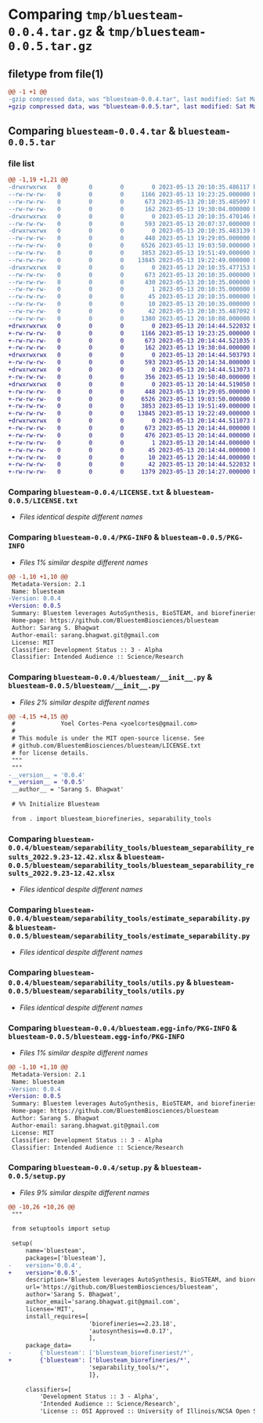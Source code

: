 # Comparing `tmp/bluesteam-0.0.4.tar.gz` & `tmp/bluesteam-0.0.5.tar.gz`

## filetype from file(1)

```diff
@@ -1 +1 @@
-gzip compressed data, was "bluesteam-0.0.4.tar", last modified: Sat May 13 20:10:35 2023, max compression
+gzip compressed data, was "bluesteam-0.0.5.tar", last modified: Sat May 13 20:14:44 2023, max compression
```

## Comparing `bluesteam-0.0.4.tar` & `bluesteam-0.0.5.tar`

### file list

```diff
@@ -1,19 +1,21 @@
-drwxrwxrwx   0        0        0        0 2023-05-13 20:10:35.486117 bluesteam-0.0.4/
--rw-rw-rw-   0        0        0     1166 2023-05-13 19:23:25.000000 bluesteam-0.0.4/LICENSE.txt
--rw-rw-rw-   0        0        0      673 2023-05-13 20:10:35.485097 bluesteam-0.0.4/PKG-INFO
--rw-rw-rw-   0        0        0      162 2023-05-13 19:30:04.000000 bluesteam-0.0.4/README.md
-drwxrwxrwx   0        0        0        0 2023-05-13 20:10:35.470146 bluesteam-0.0.4/bluesteam/
--rw-rw-rw-   0        0        0      593 2023-05-13 20:07:37.000000 bluesteam-0.0.4/bluesteam/__init__.py
-drwxrwxrwx   0        0        0        0 2023-05-13 20:10:35.483139 bluesteam-0.0.4/bluesteam/separability_tools/
--rw-rw-rw-   0        0        0      448 2023-05-13 19:29:05.000000 bluesteam-0.0.4/bluesteam/separability_tools/__init__.py
--rw-rw-rw-   0        0        0     6526 2023-05-13 19:03:50.000000 bluesteam-0.0.4/bluesteam/separability_tools/bluesteam_separability_results_2022.9.23-12.42.xlsx
--rw-rw-rw-   0        0        0     3853 2023-05-13 19:51:49.000000 bluesteam-0.0.4/bluesteam/separability_tools/estimate_separability.py
--rw-rw-rw-   0        0        0    13845 2023-05-13 19:22:49.000000 bluesteam-0.0.4/bluesteam/separability_tools/utils.py
-drwxrwxrwx   0        0        0        0 2023-05-13 20:10:35.477153 bluesteam-0.0.4/bluesteam.egg-info/
--rw-rw-rw-   0        0        0      673 2023-05-13 20:10:35.000000 bluesteam-0.0.4/bluesteam.egg-info/PKG-INFO
--rw-rw-rw-   0        0        0      430 2023-05-13 20:10:35.000000 bluesteam-0.0.4/bluesteam.egg-info/SOURCES.txt
--rw-rw-rw-   0        0        0        1 2023-05-13 20:10:35.000000 bluesteam-0.0.4/bluesteam.egg-info/dependency_links.txt
--rw-rw-rw-   0        0        0       45 2023-05-13 20:10:35.000000 bluesteam-0.0.4/bluesteam.egg-info/requires.txt
--rw-rw-rw-   0        0        0       10 2023-05-13 20:10:35.000000 bluesteam-0.0.4/bluesteam.egg-info/top_level.txt
--rw-rw-rw-   0        0        0       42 2023-05-13 20:10:35.487092 bluesteam-0.0.4/setup.cfg
--rw-rw-rw-   0        0        0     1380 2023-05-13 20:10:08.000000 bluesteam-0.0.4/setup.py
+drwxrwxrwx   0        0        0        0 2023-05-13 20:14:44.522032 bluesteam-0.0.5/
+-rw-rw-rw-   0        0        0     1166 2023-05-13 19:23:25.000000 bluesteam-0.0.5/LICENSE.txt
+-rw-rw-rw-   0        0        0      673 2023-05-13 20:14:44.521035 bluesteam-0.0.5/PKG-INFO
+-rw-rw-rw-   0        0        0      162 2023-05-13 19:30:04.000000 bluesteam-0.0.5/README.md
+drwxrwxrwx   0        0        0        0 2023-05-13 20:14:44.503793 bluesteam-0.0.5/bluesteam/
+-rw-rw-rw-   0        0        0      593 2023-05-13 20:14:34.000000 bluesteam-0.0.5/bluesteam/__init__.py
+drwxrwxrwx   0        0        0        0 2023-05-13 20:14:44.513073 bluesteam-0.0.5/bluesteam/bluesteam_biorefineries/
+-rw-rw-rw-   0        0        0      356 2023-05-13 19:50:40.000000 bluesteam-0.0.5/bluesteam/bluesteam_biorefineries/__init__.py
+drwxrwxrwx   0        0        0        0 2023-05-13 20:14:44.519050 bluesteam-0.0.5/bluesteam/separability_tools/
+-rw-rw-rw-   0        0        0      448 2023-05-13 19:29:05.000000 bluesteam-0.0.5/bluesteam/separability_tools/__init__.py
+-rw-rw-rw-   0        0        0     6526 2023-05-13 19:03:50.000000 bluesteam-0.0.5/bluesteam/separability_tools/bluesteam_separability_results_2022.9.23-12.42.xlsx
+-rw-rw-rw-   0        0        0     3853 2023-05-13 19:51:49.000000 bluesteam-0.0.5/bluesteam/separability_tools/estimate_separability.py
+-rw-rw-rw-   0        0        0    13845 2023-05-13 19:22:49.000000 bluesteam-0.0.5/bluesteam/separability_tools/utils.py
+drwxrwxrwx   0        0        0        0 2023-05-13 20:14:44.511073 bluesteam-0.0.5/bluesteam.egg-info/
+-rw-rw-rw-   0        0        0      673 2023-05-13 20:14:44.000000 bluesteam-0.0.5/bluesteam.egg-info/PKG-INFO
+-rw-rw-rw-   0        0        0      476 2023-05-13 20:14:44.000000 bluesteam-0.0.5/bluesteam.egg-info/SOURCES.txt
+-rw-rw-rw-   0        0        0        1 2023-05-13 20:14:44.000000 bluesteam-0.0.5/bluesteam.egg-info/dependency_links.txt
+-rw-rw-rw-   0        0        0       45 2023-05-13 20:14:44.000000 bluesteam-0.0.5/bluesteam.egg-info/requires.txt
+-rw-rw-rw-   0        0        0       10 2023-05-13 20:14:44.000000 bluesteam-0.0.5/bluesteam.egg-info/top_level.txt
+-rw-rw-rw-   0        0        0       42 2023-05-13 20:14:44.522032 bluesteam-0.0.5/setup.cfg
+-rw-rw-rw-   0        0        0     1379 2023-05-13 20:14:27.000000 bluesteam-0.0.5/setup.py
```

### Comparing `bluesteam-0.0.4/LICENSE.txt` & `bluesteam-0.0.5/LICENSE.txt`

 * *Files identical despite different names*

### Comparing `bluesteam-0.0.4/PKG-INFO` & `bluesteam-0.0.5/PKG-INFO`

 * *Files 1% similar despite different names*

```diff
@@ -1,10 +1,10 @@
 Metadata-Version: 2.1
 Name: bluesteam
-Version: 0.0.4
+Version: 0.0.5
 Summary: Bluestem leverages AutoSynthesis, BioSTEAM, and biorefineries in BioIndustrial-Park for automated process synthesis and design of biorefineries.
 Home-page: https://github.com/BluestemBiosciences/bluesteam
 Author: Sarang S. Bhagwat
 Author-email: sarang.bhagwat.git@gmail.com
 License: MIT
 Classifier: Development Status :: 3 - Alpha
 Classifier: Intended Audience :: Science/Research
```

### Comparing `bluesteam-0.0.4/bluesteam/__init__.py` & `bluesteam-0.0.5/bluesteam/__init__.py`

 * *Files 2% similar despite different names*

```diff
@@ -4,15 +4,15 @@
 # 		       Yoel Cortes-Pena <yoelcortes@gmail.com>
 # 
 # This module is under the MIT open-source license. See 
 # github.com/BluestemBiosciences/bluesteam/LICENSE.txt
 # for license details.
 """
 """
-__version__ = '0.0.4'
+__version__ = '0.0.5'
 __author__ = 'Sarang S. Bhagwat'
 
 # %% Initialize Bluesteam
 
 from . import bluesteam_biorefineries, separability_tools
```

### Comparing `bluesteam-0.0.4/bluesteam/separability_tools/bluesteam_separability_results_2022.9.23-12.42.xlsx` & `bluesteam-0.0.5/bluesteam/separability_tools/bluesteam_separability_results_2022.9.23-12.42.xlsx`

 * *Files identical despite different names*

### Comparing `bluesteam-0.0.4/bluesteam/separability_tools/estimate_separability.py` & `bluesteam-0.0.5/bluesteam/separability_tools/estimate_separability.py`

 * *Files identical despite different names*

### Comparing `bluesteam-0.0.4/bluesteam/separability_tools/utils.py` & `bluesteam-0.0.5/bluesteam/separability_tools/utils.py`

 * *Files identical despite different names*

### Comparing `bluesteam-0.0.4/bluesteam.egg-info/PKG-INFO` & `bluesteam-0.0.5/bluesteam.egg-info/PKG-INFO`

 * *Files 1% similar despite different names*

```diff
@@ -1,10 +1,10 @@
 Metadata-Version: 2.1
 Name: bluesteam
-Version: 0.0.4
+Version: 0.0.5
 Summary: Bluestem leverages AutoSynthesis, BioSTEAM, and biorefineries in BioIndustrial-Park for automated process synthesis and design of biorefineries.
 Home-page: https://github.com/BluestemBiosciences/bluesteam
 Author: Sarang S. Bhagwat
 Author-email: sarang.bhagwat.git@gmail.com
 License: MIT
 Classifier: Development Status :: 3 - Alpha
 Classifier: Intended Audience :: Science/Research
```

### Comparing `bluesteam-0.0.4/setup.py` & `bluesteam-0.0.5/setup.py`

 * *Files 9% similar despite different names*

```diff
@@ -10,26 +10,26 @@
 """
 
 from setuptools import setup
 
 setup(
     name='bluesteam',
     packages=['bluesteam'],
-    version='0.0.4',    
+    version='0.0.5',    
     description='Bluestem leverages AutoSynthesis, BioSTEAM, and biorefineries in BioIndustrial-Park for automated process synthesis and design of biorefineries.',
     url='https://github.com/BluestemBiosciences/bluesteam',
     author='Sarang S. Bhagwat',
     author_email='sarang.bhagwat.git@gmail.com',
     license='MIT',
     install_requires=[
                       'biorefineries==2.23.18',   
                       'autosynthesis==0.0.17',
                       ],
     package_data=
-        {'bluesteam': ['bluesteam_biorefineriest/*',
+        {'bluesteam': ['bluesteam_biorefineries/*',
                       'separability_tools/*',
                       ]},
    
     classifiers=[
         'Development Status :: 3 - Alpha',
         'Intended Audience :: Science/Research',
         'License :: OSI Approved :: University of Illinois/NCSA Open Source License',
```

